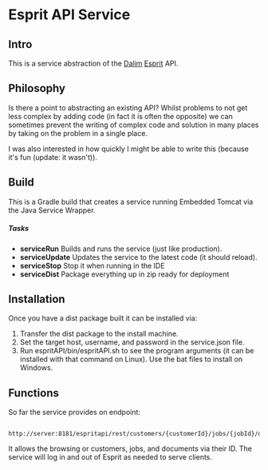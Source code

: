 # Esprit API Service

## Intro

This is a service abstraction of the [Dalim](https://dalim.com) [Esprit](https://www.dalim.com/en/products/es-enterprise-solutions/) API.

## Philosophy

Is there a point to abstracting an existing API? Whilst problems to not get less complex by adding code (in fact it is often the opposite) we can sometimes prevent the writing of complex code and solution in many places by taking on the problem in a single place.

I was also interested in how quickly I might be able to write this (because it's fun (update: it wasn't)).

## Build

This is a Gradle build that creates a service running Embedded Tomcat via the Java Service Wrapper.

##### Tasks

* **serviceRun**		Builds and runs the service (just like production).
* **serviceUpdate**		Updates the service to the latest code (it should reload).
* **serviceStop**		Stop it when running in the IDE
* **serviceDist**		Package everything up in zip ready for deployment

## Installation

Once you have a dist package built it can be installed via:

1. Transfer the dist package to the install machine.
2. Set the target host, username, and password in the service.json file.
3. Run espritAPI/bin/espritAPI.sh to see the program arguments (it can be installed with that command on Linux). Use the bat files to install on Windows.

## Functions

So far the service provides on endpoint:

```
	http://server:8181/espritapi/rest/customers/{customerId}/jobs/{jobId}/documents/{docId}/(thumbnail|preview|file)
```

It allows the browsing or customers, jobs, and documents via their ID. The service will log in and out of Esprit as needed to serve clients.
